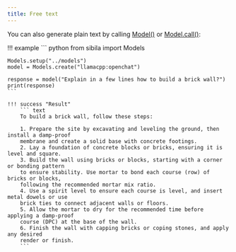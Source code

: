 ```yaml
---
title: Free text
---
```


You can also generate plain text by calling [Model()](../api-reference/local_model.md#sibila.Model.__call__) or [Model.call()](../api-reference/local_model.md#sibila.Model.call):


!!! example
    ``` python
    from sibila import Models

    Models.setup("../models")
    model = Models.create("llamacpp:openchat")

    response = model("Explain in a few lines how to build a brick wall?")
    print(response)
    ```

    !!! success "Result"
        ``` text
        To build a brick wall, follow these steps:

        1. Prepare the site by excavating and leveling the ground, then install a damp-proof 
        membrane and create a solid base with concrete footings.
        2. Lay a foundation of concrete blocks or bricks, ensuring it is level and square.
        3. Build the wall using bricks or blocks, starting with a corner or bonding pattern 
        to ensure stability. Use mortar to bond each course (row) of bricks or blocks, 
        following the recommended mortar mix ratio.
        4. Use a spirit level to ensure each course is level, and insert metal dowels or use 
        brick ties to connect adjacent walls or floors.
        5. Allow the mortar to dry for the recommended time before applying a damp-proof 
        course (DPC) at the base of the wall.
        6. Finish the wall with capping bricks or coping stones, and apply any desired 
        render or finish.
        ```
